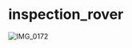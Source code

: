 # inspection_rover

![IMG_0172](https://user-images.githubusercontent.com/67631060/140411140-d65a7e94-9004-4887-ae67-b11c35ebb369.JPG)
